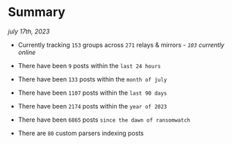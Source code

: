 
# Summary
_july 17th, 2023_

- Currently tracking `153` groups across `271` relays & mirrors - _`103` currently online_

- There have been `9` posts within the `last 24 hours`

- There have been `133` posts within the `month of july`

- There have been `1107` posts within the `last 90 days`

- There have been `2174` posts within the `year of 2023`

- There have been `6865` posts `since the dawn of ransomwatch`

- There are `80` custom parsers indexing posts
